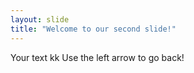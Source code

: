 ```yaml
---
layout: slide
title: "Welcome to our second slide!"
---
```

Your text kk
Use the left arrow to go back!
